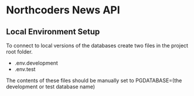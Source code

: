 # Northcoders News API

## Local Environment Setup

To connect to local versions of the databases create two files in the project root folder.

- .env.development
- .env.test

The contents of these files should be manually set to PGDATABASE=(the development or test database name)
